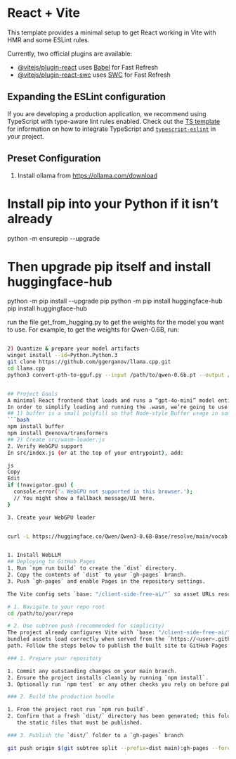 ﻿# React + Vite

This template provides a minimal setup to get React working in Vite with HMR and some ESLint rules.

Currently, two official plugins are available:

- [@vitejs/plugin-react](https://github.com/vitejs/vite-plugin-react/blob/main/packages/plugin-react) uses [Babel](https://babeljs.io/) for Fast Refresh
- [@vitejs/plugin-react-swc](https://github.com/vitejs/vite-plugin-react/blob/main/packages/plugin-react-swc) uses [SWC](https://swc.rs/) for Fast Refresh

## Expanding the ESLint configuration

If you are developing a production application, we recommend using TypeScript with type-aware lint rules enabled. Check out the [TS template](https://github.com/vitejs/vite/tree/main/packages/create-vite/template-react-ts) for information on how to integrate TypeScript and [`typescript-eslint`](https://typescript-eslint.io) in your project.


## Preset Configuration
1) Install ollama from https://ollama.com/download

# Install pip into your Python if it isn’t already
python -m ensurepip --upgrade

# Then upgrade pip itself and install huggingface-hub
python -m pip install --upgrade pip
python -m pip install huggingface-hub
pip install huggingface-hub

run the file get_from_hugging.py to get the weights for the model you want to use. For example, to get the weights for Qwen-0.6B, run:

```bash

2) Quantize & prepare your model artifacts
winget install --id=Python.Python.3
git clone https://github.com/ggerganov/llama.cpp.git
cd llama.cpp
python3 convert-pth-to-gguf.py --input /path/to/qwen-0.6b.pt --output /path/to/qwen-0.6b.gguf


## Project Goals
A minimal React frontend that loads and runs a “gpt-4o-mini” model entirely in the browser
In order to simplify loading and running the .wasm, we’re going to use a small helper library that wraps the low‐level WebAssembly APIs. In many published examples, people use a tiny wrapper like @openai/wasm‐runtime (hypothetical) or @xenova/transformers. In this guide, we’ll sketch out a minimal “wasm‐loader.js” ourselves so you can see exactly what’s happening—no black‐box dependency. If you do prefer an existing npm package (e.g. npm install @xenova/transformers), you can replace steps 3.4–3.5 with that library’s API.
## 1) buffer is a small polyfill so that Node‐style Buffer usage in some WebAssembly glue code still works in the browser.
```bash
npm install buffer
npm install @xenova/transformers
## 2) Create src/wasm‐loader.js
2. Verify WebGPU support
In src/index.js (or at the top of your entrypoint), add:

js
Copy
Edit
if (!navigator.gpu) {
  console.error('⚠️ WebGPU not supported in this browser.');
  // You might show a fallback message/UI here.
}

3. Create your WebGPU loader


curl -L https://huggingface.co/Qwen/Qwen3-0.6B-Base/resolve/main/vocab.json -o public/models/qwen-0.6b/vocab.json


1. Install WebLLM
## Deploying to GitHub Pages
1. Run `npm run build` to create the `dist` directory.
2. Copy the contents of `dist` to your `gh-pages` branch.
3. Push `gh-pages` and enable Pages in the repository settings.

The Vite config sets `base: "/client-side-free-ai/"` so asset URLs resolve correctly.

# 1. Navigate to your repo root
cd /path/to/your/repo

# 2. Use subtree push (recommended for simplicity)
The project already configures Vite with `base: "/client-side-free-ai/"`, so the
bundled assets load correctly when served from the `https://<user>.github.io/client-side-free-ai/`
path. Follow the steps below to publish the built site to GitHub Pages.

### 1. Prepare your repository

1. Commit any outstanding changes on your main branch.
2. Ensure the project installs cleanly by running `npm install`.
3. Optionally run `npm test` or any other checks you rely on before publishing.

### 2. Build the production bundle

1. From the project root run `npm run build`.
2. Confirm that a fresh `dist/` directory has been generated; this folder contains
   the static files that must be published.

### 3. Publish the `dist/` folder to a `gh-pages` branch

git push origin $(git subtree split --prefix=dist main):gh-pages --force

